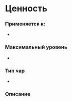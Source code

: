 # Ценность

### Применяется к:

*

### Максимальный уровень&#x20;

*

### Тип чар

*

### Описание&#x20;
